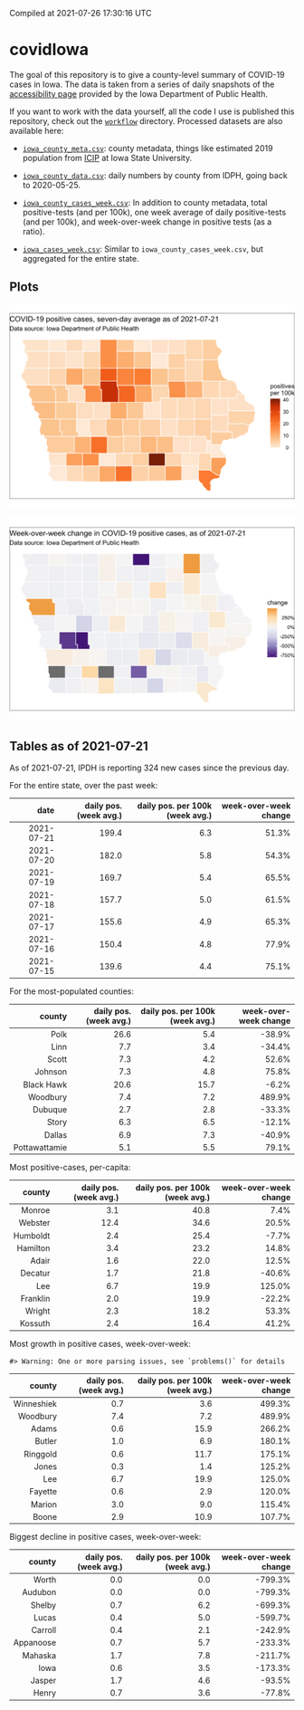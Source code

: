 Compiled at 2021-07-26 17:30:16 UTC

<!-- README.md is generated from README.Rmd. Please edit that file -->

# covidIowa

<!-- badges: start -->

<!-- badges: end -->

The goal of this repository is to give a county-level summary of
COVID-19 cases in Iowa. The data is taken from a series of daily
snapshots of the [accessibility
page](https://coronavirus.iowa.gov/pages/access) provided by the Iowa
Department of Public Health.

If you want to work with the data yourself, all the code I use is
published this repository, check out the [`workflow`](workflow)
directory. Processed datasets are also available here:

  - [`iowa_county_meta.csv`](https://raw.githubusercontent.com/ijlyttle/covidIowa/master/workflow/data/99-publish/iowa_county_meta.csv):
    county metadata, things like estimated 2019 population from
    [ICIP](https://www.icip.iastate.edu/tables/population/counties-estimates)
    at Iowa State University.

  - [`iowa_county_data.csv`](https://raw.githubusercontent.com/ijlyttle/covidIowa/master/workflow/data/99-publish/iowa_county_data.csv):
    daily numbers by county from IDPH, going back to 2020-05-25.

  - [`iowa_county_cases_week.csv`](https://raw.githubusercontent.com/ijlyttle/covidIowa/master/workflow/data/99-publish/iowa_county_data.csv):
    In addition to county metadata, total positive-tests (and per 100k),
    one week average of daily positive-tests (and per 100k), and
    week-over-week change in positive tests (as a ratio).

  - [`iowa_cases_week.csv`](https://raw.githubusercontent.com/ijlyttle/covidIowa/master/workflow/data/99-publish/iowa_cases_week.csv):
    Similar to `iowa_county_cases_week.csv`, but aggregated for the
    entire state.

## Plots

![](workflow/data/99-publish/iowa_cases.png)

![](workflow/data/99-publish/iowa_change.png)

## Tables as of 2021-07-21

As of 2021-07-21, IPDH is reporting 324 new cases since the previous
day.

For the entire state, over the past week:

|       date | daily pos. (week avg.) | daily pos. per 100k (week avg.) | week-over-week change |
| ---------: | ---------------------: | ------------------------------: | --------------------: |
| 2021-07-21 |                  199.4 |                             6.3 |                 51.3% |
| 2021-07-20 |                  182.0 |                             5.8 |                 54.3% |
| 2021-07-19 |                  169.7 |                             5.4 |                 65.5% |
| 2021-07-18 |                  157.7 |                             5.0 |                 61.5% |
| 2021-07-17 |                  155.6 |                             4.9 |                 65.3% |
| 2021-07-16 |                  150.4 |                             4.8 |                 77.9% |
| 2021-07-15 |                  139.6 |                             4.4 |                 75.1% |

For the most-populated counties:

|        county | daily pos. (week avg.) | daily pos. per 100k (week avg.) | week-over-week change |
| ------------: | ---------------------: | ------------------------------: | --------------------: |
|          Polk |                   26.6 |                             5.4 |               \-38.9% |
|          Linn |                    7.7 |                             3.4 |               \-34.4% |
|         Scott |                    7.3 |                             4.2 |                 52.6% |
|       Johnson |                    7.3 |                             4.8 |                 75.8% |
|    Black Hawk |                   20.6 |                            15.7 |                \-6.2% |
|      Woodbury |                    7.4 |                             7.2 |                489.9% |
|       Dubuque |                    2.7 |                             2.8 |               \-33.3% |
|         Story |                    6.3 |                             6.5 |               \-12.1% |
|        Dallas |                    6.9 |                             7.3 |               \-40.9% |
| Pottawattamie |                    5.1 |                             5.5 |                 79.1% |

Most positive-cases, per-capita:

|   county | daily pos. (week avg.) | daily pos. per 100k (week avg.) | week-over-week change |
| -------: | ---------------------: | ------------------------------: | --------------------: |
|   Monroe |                    3.1 |                            40.8 |                  7.4% |
|  Webster |                   12.4 |                            34.6 |                 20.5% |
| Humboldt |                    2.4 |                            25.4 |                \-7.7% |
| Hamilton |                    3.4 |                            23.2 |                 14.8% |
|    Adair |                    1.6 |                            22.0 |                 12.5% |
|  Decatur |                    1.7 |                            21.8 |               \-40.6% |
|      Lee |                    6.7 |                            19.9 |                125.0% |
| Franklin |                    2.0 |                            19.9 |               \-22.2% |
|   Wright |                    2.3 |                            18.2 |                 53.3% |
|  Kossuth |                    2.4 |                            16.4 |                 41.2% |

Most growth in positive cases, week-over-week:

    #> Warning: One or more parsing issues, see `problems()` for details

|     county | daily pos. (week avg.) | daily pos. per 100k (week avg.) | week-over-week change |
| ---------: | ---------------------: | ------------------------------: | --------------------: |
| Winneshiek |                    0.7 |                             3.6 |                499.3% |
|   Woodbury |                    7.4 |                             7.2 |                489.9% |
|      Adams |                    0.6 |                            15.9 |                266.2% |
|     Butler |                    1.0 |                             6.9 |                180.1% |
|   Ringgold |                    0.6 |                            11.7 |                175.1% |
|      Jones |                    0.3 |                             1.4 |                125.2% |
|        Lee |                    6.7 |                            19.9 |                125.0% |
|    Fayette |                    0.6 |                             2.9 |                120.0% |
|     Marion |                    3.0 |                             9.0 |                115.4% |
|      Boone |                    2.9 |                            10.9 |                107.7% |

Biggest decline in positive cases, week-over-week:

|    county | daily pos. (week avg.) | daily pos. per 100k (week avg.) | week-over-week change |
| --------: | ---------------------: | ------------------------------: | --------------------: |
|     Worth |                    0.0 |                             0.0 |              \-799.3% |
|   Audubon |                    0.0 |                             0.0 |              \-799.3% |
|    Shelby |                    0.7 |                             6.2 |              \-699.3% |
|     Lucas |                    0.4 |                             5.0 |              \-599.7% |
|   Carroll |                    0.4 |                             2.1 |              \-242.9% |
| Appanoose |                    0.7 |                             5.7 |              \-233.3% |
|   Mahaska |                    1.7 |                             7.8 |              \-211.7% |
|      Iowa |                    0.6 |                             3.5 |              \-173.3% |
|    Jasper |                    1.7 |                             4.6 |               \-93.5% |
|     Henry |                    0.7 |                             3.6 |               \-77.8% |
